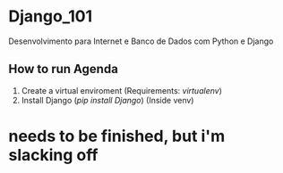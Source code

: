 # Django_101
Desenvolvimento para Internet e Banco de Dados com Python e Django


## How to run Agenda ##

1. Create a virtual enviroment (Requirements: *virtualenv*)
2. Install Django (*pip install Django*) (Inside venv)

# needs to be finished, but i'm slacking off
